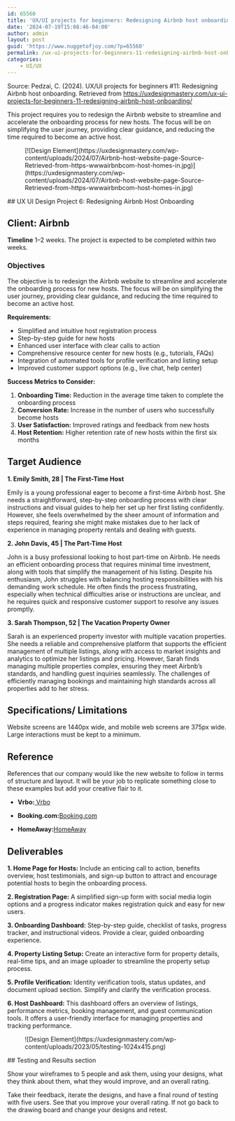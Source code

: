 ```yaml
---
id: 65560
title: 'UX/UI projects for beginners: Redesigning Airbnb host onboarding'
date: '2024-07-19T15:08:46-04:00'
author: admin
layout: post
guid: 'https://www.nuggetofjoy.com/?p=65560'
permalink: /ux-ui-projects-for-beginners-11-redesigning-airbnb-host-onboarding/
categories:
    - UI/UX
---
```


Source: Pedzai, C. (2024). UX/UI projects for beginners #11: Redesigning Airbnb host onboarding. Retrieved from https://uxdesignmastery.com/ux-ui-projects-for-beginners-11-redesigning-airbnb-host-onboarding/

This project requires you to redesign the Airbnb website to streamline and accelerate the onboarding process for new hosts. The focus will be on simplifying the user journey, providing clear guidance, and reducing the time required to become an active host.

<div class="wp-block-image"><figure class="aligncenter">[![Design Element](https://uxdesignmastery.com/wp-content/uploads/2024/07/Airbnb-host-website-page-Source-Retrieved-from-https-wwwairbnbcom-host-homes-in.jpg)](https://uxdesignmastery.com/wp-content/uploads/2024/07/Airbnb-host-website-page-Source-Retrieved-from-https-wwwairbnbcom-host-homes-in.jpg)</figure></div>## UX UI Design Project 6: Redesigning Airbnb Host Onboarding

## **Client:** Airbnb

**Timeline** 1–2 weeks. The project is expected to be completed within two weeks.

### Objectives

The objective is to redesign the Airbnb website to streamline and accelerate the onboarding process for new hosts. The focus will be on simplifying the user journey, providing clear guidance, and reducing the time required to become an active host.

**Requirements:**

- Simplified and intuitive host registration process
- Step-by-step guide for new hosts
- Enhanced user interface with clear calls to action
- Comprehensive resource center for new hosts (e.g., tutorials, FAQs)
- Integration of automated tools for profile verification and listing setup
- Improved customer support options (e.g., live chat, help center)

**Success Metrics to Consider:**

1. **Onboarding Time:** Reduction in the average time taken to complete the onboarding process
2. **Conversion Rate:** Increase in the number of users who successfully become hosts
3. **User Satisfaction:** Improved ratings and feedback from new hosts
4. **Host Retention:** Higher retention rate of new hosts within the first six months

## **Target Audience**

**1. Emily Smith, 28 | The First-Time Host**

Emily is a young professional eager to become a first-time Airbnb host. She needs a straightforward, step-by-step onboarding process with clear instructions and visual guides to help her set up her first listing confidently. However, she feels overwhelmed by the sheer amount of information and steps required, fearing she might make mistakes due to her lack of experience in managing property rentals and dealing with guests.

**2. John Davis, 45 | The Part-Time Host**

John is a busy professional looking to host part-time on Airbnb. He needs an efficient onboarding process that requires minimal time investment, along with tools that simplify the management of his listing. Despite his enthusiasm, John struggles with balancing hosting responsibilities with his demanding work schedule. He often finds the process frustrating, especially when technical difficulties arise or instructions are unclear, and he requires quick and responsive customer support to resolve any issues promptly.

**3. Sarah Thompson, 52 | The Vacation Property Owner**

Sarah is an experienced property investor with multiple vacation properties. She needs a reliable and comprehensive platform that supports the efficient management of multiple listings, along with access to market insights and analytics to optimize her listings and pricing. However, Sarah finds managing multiple properties complex, ensuring they meet Airbnb’s standards, and handling guest inquiries seamlessly. The challenges of efficiently managing bookings and maintaining high standards across all properties add to her stress.

## Specifications/ Limitations

Website screens are 1440px wide, and mobile web screens are 375px wide. Large interactions must be kept to a minimum.

## Reference

References that our company would like the new website to follow in terms of structure and layout. It will be your job to replicate something close to these examples but add your creative flair to it.

- **Vrbo:**[ ](https://www.vrbo.com/)[Vrbo](https://www.vrbo.com/)

- **Booking.com:**[Booking.com](https://www.booking.com/)

- **HomeAway:**[HomeAway](https://www.homeaway.com/)

## Deliverables

**1. Home Page for Hosts:** Include an enticing call to action, benefits overview, host testimonials, and sign-up button to attract and encourage potential hosts to begin the onboarding process.

**2. Registration Page:** A simplified sign-up form with social media login options and a progress indicator makes registration quick and easy for new users.

**3. Onboarding Dashboard:** Step-by-step guide, checklist of tasks, progress tracker, and instructional videos. Provide a clear, guided onboarding experience.

**4. Property Listing Setup:** Create an interactive form for property details, real-time tips, and an image uploader to streamline the property setup process.

**5. Profile Verification:** Identity verification tools, status updates, and document upload section. Simplify and clarify the verification process.

**6. Host Dashboard:** This dashboard offers an overview of listings, performance metrics, booking management, and guest communication tools. It offers a user-friendly interface for managing properties and tracking performance.

<div class="wp-block-image"><figure class="aligncenter">![Design Element](https://uxdesignmastery.com/wp-content/uploads/2023/05/testing-1024x415.png)</figure></div>## Testing and Results section

Show your wireframes to 5 people and ask them, using your designs, what they think about them, what they would improve, and an overall rating.

Take their feedback, iterate the designs, and have a final round of testing with five users. See that you improve your overall rating. If not go back to the drawing board and change your designs and retest.